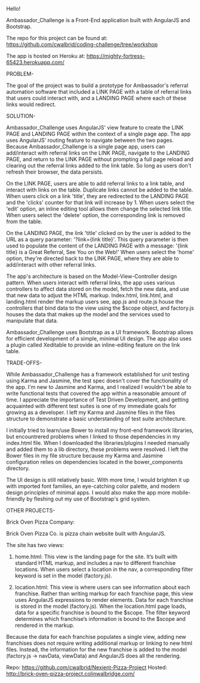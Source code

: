 Hello!

Ambassador_Challenge is a Front-End application built with AngularJS and Bootstrap. 

The repo for this project can be found at: https://github.com/cwalbrid/coding-challenge/tree/workshop

The app is hosted on Heroku at: https://mighty-fortress-65423.herokuapp.com/



PROBLEM-

The goal of the project was to build a prototype for Ambassador's referral automation software that included a LINK PAGE with a table of referral links that users could interact with, and a LANDING PAGE where each of these links would redirect. 



SOLUTION-

Ambassador_Challenge uses AngularJS' view feature to create the LINK PAGE and LANDING PAGE within the context of a single page app. The app uses AngularJS' routing feature to navigate between the two pages. Because Ambassador_Challenge is a single page app, users can add/interact with referral links on the LINK PAGE, navigate to the LANDING PAGE, and return to the LINK PAGE without prompting a full page reload and clearing out the referral links added to the link table. So long as users don't refresh their browser, the data persists. 

On the LINK PAGE, users are able to add referral links to a link table, and interact with links on the table. Duplicate links cannot be added to the table. When users click on a link 'title', they are redirected to the LANDING PAGE and the 'clicks' counter for that link will increase by 1. When users select the 'edit' option, an inline editing tool allows them change the selected link title. When users select the 'delete' option, the corresponding link is removed from the table. 

On the LANDING PAGE, the link 'title' clicked on by the user is added to the URL as a query parameter: '?link={link title}'. This query parameter is then used to populate the content of the LANDING PAGE with a message: '{link title} is a Great Referral, See You on the Web!' When users select the 'home' option, they're directed back to the LINK PAGE, where they are able to add/interact with other referral links.

The app's architecture is based on the Model-View-Controller design pattern. When users interact with referral links, the app uses various controllers to affect data stored on the model, fetch the new data, and use that new data to adjust the HTML markup. Index.html, link.html, and landing.html render the markup users see, app.js and route.js house the controllers that bind data to the view using the $scope object, and factory.js houses the data that makes up the model and the services used to manipulate that data.

Ambassador_Challenge uses Bootstrap as a UI framework. Bootstrap allows for efficient development of a simple, minimal UI design. The app also uses a plugin called Xeditable to provide an inline-editing feature on the link table. 



TRADE-OFFS-

While Ambassador_Challenge has a framework established for unit testing using Karma and Jasmine, the test spec doesn't cover the functionality of the app. I'm new to Jasmine and Karma, and I realized I wouldn't be able to write functional tests that covered the app within a reasonable amount of time. I appreciate the importance of Test Driven Development, and getting acquainted with different test suites is one of my immediate goals for growing as a developer. I left my Karma and Jasmine files in the files structure to demonstrate a basic understanding of test suite architecture.

I initially tried to learn/use Bower to install my front-end framework libraries, but encountrered problems when I linked to those dependencies in my index.html file. When I downloaded the libraries/plugins I needed manually and added them to a lib directory, these problems were resolved. I left the Bower files in my file structure because my Karma and Jasmine configuration relies on dependencies located in the bower_components directory. 

The UI design is still relatively basic. With more time, I would brighten it up with imported font families, an eye-catching color palette, and modern design principles of minimal apps. I would also make the app more mobile-friendly by fleshing out my use of Bootstrap's grid system. 


OTHER PROJECTS-

Brick Oven Pizza Company:

Brick Oven Pizza Co. is pizza chain website built with AngularJS.

The site has two views:

1. home.html: This view is the landing page for the site. It’s built with standard HTML markup, and includes a nav to different franchise locations. When users select a location in the nav, a corresponding filter keyword is set in the model (factory.js).

2. location.html: This view is where users can see information about each franchise. Rather than writing markup for each franchise page, this view uses AngularJS expressions to render elements. Data for each franchise is stored in the model (factory.js). When the location.html page loads, data for a specific franchise is bound to the $scope. The filter keyword determines which franchise’s information is bound to the $scope and rendered in the markup.

Because the data for each franchise populates a single view, adding new franchises does not require writing additional markup or linking to new html files. Instead, the information for the new franchise is added to the model (factory.js -> navData, viewData) and AngularJS does all the rendering.

Repo: https://github.com/cwalbrid/Nexient-Pizza-Project
Hosted: http://brick-oven-pizza-project.colinwalbridge.com/




